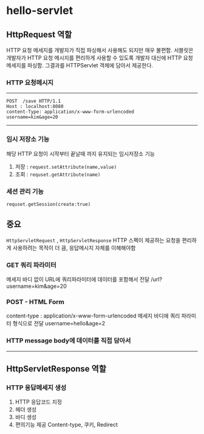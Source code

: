 # hello-servlet

## HttpRequest 역할

HTTP 요청 메세지를 개발자가 직접 파싱해서 사용해도 되지만 매우 불편함. 
서블릿은 개발자가 HTTP 요청 메시지를 편리하게 사용할 수 있도록 개발자 대신에 HTTP 요청메세지를 파싱함. 그결과를 HTTPServlet 객체에 담아서 제공한다.

### HTTP 요청메시지
***
```
POST  /save HTTP/1.1
Host : localhost:8080
content-Type: application/x-www-form-urlencoded
username=kim&age=20
```
***

### 임시 저장소 기능
해당 HTTP 요청이 시작부터 끝날때 까지 유지되는 임시저장소 기능

1. 저장 : ```request.setAttribute(name,value)```
2. 조회 : ```requset.getAttribute(name)```

### 세션 관리 기능
```requset.getSession(create:true) ```

## 중요
```HttpServletRequest``` , ```HttpServletResponse``` HTTP 스펙이 제공하는 요청을 편리하게 사용하려는 목적이 더 큼, 응답메시지 자체를 이해해야함

### GET 쿼리 파라미터
메세지 바디 없이 URL에 쿼리파라미터에 데이터를 포함해서 전달
/url?username=kim&age=20
### POST - HTML Form
content-type : application/x-www-form-urlencoded
메세지 바디에 쿼리 파라미터 형식으로 전달 
username=hello&age=2
### HTTP message body에 데이터를 직접 담아서 
***
## HttpServletResponse 역할
### HTTP 응답메세지 생성
1. HTTP 응답코드 지정
2. 헤더 생성
3. 바디 생성
4. 편의기능 제공 Content-type, 쿠키, Redirect

